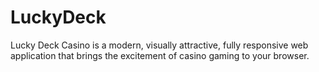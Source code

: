 # LuckyDeck
Lucky Deck Casino is a modern, visually attractive, fully responsive web application that brings the excitement of casino gaming to your browser.
